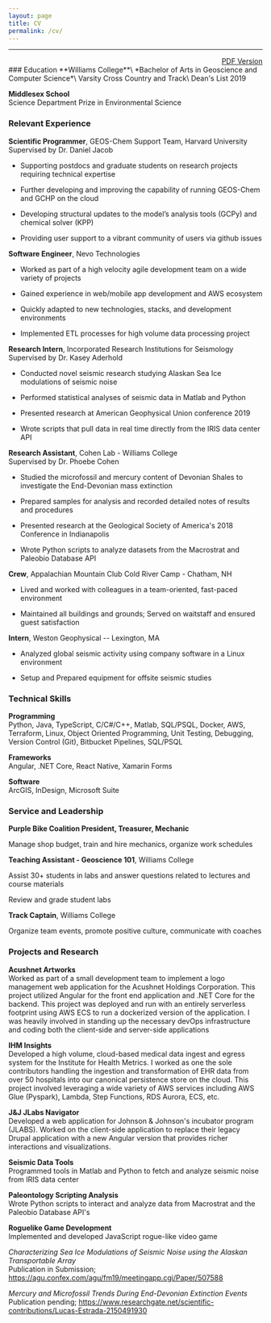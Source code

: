 ```yaml
---
layout: page
title: CV
permalink: /cv/
---
```

------------------------------------------------------------------------
<div style="text-align: right;">
<a href="/pdfs/Public_Resume.pdf">PDF Version</a>
</div>
### Education
**Williams College**\
*Bachelor of Arts in Geoscience and Computer Science*\
Varsity Cross Country and Track\
Dean's List 2019

**Middlesex School**\
Science Department Prize in Environmental Science

### Relevant Experience

**Scientific Programmer**, GEOS-Chem Support Team, Harvard University\
Supervised by Dr. Daniel Jacob

* Supporting postdocs and graduate students on research projects requiring technical expertise

* Further developing and improving the capability of running GEOS-Chem and GCHP on the cloud
 
* Developing structural updates to the model’s analysis tools (GCPy) and chemical solver (KPP)

* Providing user support to a vibrant community of users via github issues

**Software Engineer**, Nevo Technologies

* Worked as part of a high velocity agile development team on a wide
variety of projects

* Gained experience in web/mobile app development and AWS ecosystem

* Quickly adapted to new technologies, stacks, and development
environments

* Implemented ETL processes for high volume data processing project

**Research Intern**, Incorporated Research Institutions for Seismology\
Supervised by Dr. Kasey Aderhold

* Conducted novel seismic research studying Alaskan Sea Ice modulations of
seismic noise

* Performed statistical analyses of seismic data in Matlab and Python

* Presented research at American Geophysical Union conference 2019

* Wrote scripts that pull data in real time directly from the IRIS data center API

**Research Assistant**, Cohen Lab - Williams College\
Supervised by Dr. Phoebe Cohen

* Studied the microfossil and mercury content of Devonian Shales to
investigate the End-Devonian mass extinction

* Prepared samples for analysis and recorded detailed notes of results and
procedures

* Presented research at the Geological Society of America's 2018
Conference in Indianapolis

* Wrote Python scripts to analyze datasets from the Macrostrat and
Paleobio Database API

**Crew**, Appalachian Mountain Club Cold River Camp - Chatham, NH

* Lived and worked with colleagues in a team-oriented, fast-paced
environment

* Maintained all buildings and grounds; Served on waitstaff and ensured
guest satisfaction

**Intern**, Weston Geophysical -- Lexington, MA

* Analyzed global seismic activity using company software in a Linux
environment

* Setup and Prepared equipment for offsite seismic studies

### Technical Skills
**Programming**\
Python, Java, TypeScript, C/C\#/C++, Matlab, SQL/PSQL, Docker, AWS,
Terraform, Linux, Object Oriented Programming, Unit Testing, Debugging,
Version Control (Git), Bitbucket Pipelines, SQL/PSQL

**Frameworks**\
Angular, .NET Core, React Native, Xamarin Forms

**Software**\
ArcGIS, InDesign, Microsoft Suite

### Service and Leadership

**Purple Bike Coalition President, Treasurer, Mechanic**

Manage shop budget, train and hire mechanics, organize work schedules

**Teaching Assistant - Geoscience 101**, Williams College

Assist 30+ students in labs and answer questions related to lectures and
course materials

Review and grade student labs

**Track Captain**, Williams College

Organize team events, promote positive culture, communicate with coaches

### Projects and Research

**Acushnet Artworks**\
Worked as part of a small development team to implement a logo
management web application for the Acushnet Holdings Corporation. This
project utilized Angular for the front end application and .NET Core for
the backend. This project was deployed and run with an entirely
serverless footprint using AWS ECS to run a dockerized version of the
application. I was heavily involved in standing up the necessary devOps
infrastructure and coding both the client-side and server-side
applications

**IHM Insights**\
Developed a high volume, cloud-based medical data ingest and egress
system for the Institute for Health Metrics. I worked as one the sole
contributors handling the ingestion and transformation of EHR data from
over 50 hospitals into our canonical persistence store on the cloud.
This project involved leveraging a wide variety of AWS services
including AWS Glue (Pyspark), Lambda, Step Functions, RDS Aurora, ECS,
etc.

**J&J JLabs Navigator**\
Developed a web application for Johnson & Johnson's incubator program
(JLABS). Worked on the client-side application to replace their legacy
Drupal application with a new Angular version that provides richer
interactions and visualizations.

**Seismic Data Tools**\
Programmed tools in Matlab and Python to fetch and analyze seismic noise
from IRIS data center

**Paleontology Scripting Analysis**\
Wrote Python scripts to interact and analyze data from Macrostrat and
the Paleobio Database API's

**Roguelike Game Development**\
Implemented and developed JavaScript rogue-like video game

*Characterizing Sea Ice Modulations of Seismic Noise using the Alaskan
Transportable Array*\
Publication in Submission;
<https://agu.confex.com/agu/fm19/meetingapp.cgi/Paper/507588>

*Mercury and Microfossil Trends During End-Devonian Extinction Events*\
Publication pending;
<https://www.researchgate.net/scientific-contributions/Lucas-Estrada-2150491930>
